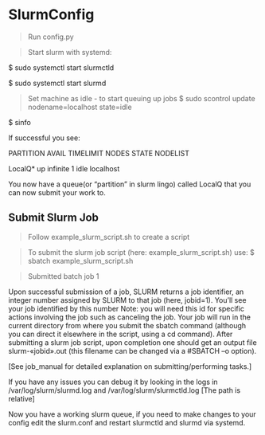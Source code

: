 # SlurmConfig

> Run config.py

> Start slurm with systemd:

$ sudo systemctl start slurmctld

$ sudo systemctl start slurmd

> Set machine as idle - to start queuing up jobs
$ sudo scontrol update nodename=localhost state=idle

$ sinfo

If successful you see:

PARTITION AVAIL  TIMELIMIT  NODES  STATE NODELIST

LocalQ*      up   infinite      1   idle localhost

You now have a queue(or “partition” in slurm lingo) called LocalQ that you can now submit your work to.

## Submit Slurm Job
> Follow example_slurm_script.sh to create a script

> To submit the slurm job script (here: example_slurm_script.sh) use: $ sbatch example_slurm_script.sh

> Submitted batch job 1

Upon successful submission of a job, SLURM returns a job identifier, an integer number assigned by SLURM to that job (here, jobid=1). You’ll see your job identified by this number
Note: you will need this id for specific actions involving the job such as canceling the job.
Your job will run in the current directory from where you submit the sbatch command (although you can direct it elsewhere in the script, using a cd command). After submitting a slurm job script, upon completion one should get an output file slurm-«jobid».out (this filename can be changed via a #SBATCH –o option).

[See job_manual for detailed explanation on submitting/performing tasks.]

If you have any issues you can debug it by looking in the logs in /var/log/slurm/slurmd.log and /var/log/slurm/slurmctld.log [The path is relative]

Now you have a working slurm queue, if you need to make changes to your config edit the slurm.conf and restart slurmctld and slurmd via systemd.
